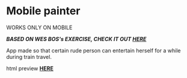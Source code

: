 # Mobile painter


WORKS ONLY ON MOBILE

***BASED ON WES BOS's EXERCISE, CHECK IT OUT [HERE](https://www.youtube.com/watch?v=8ZGAzJ0drl0&t=917s)***

App made so that certain rude person can entertain herself for a while during train travel.

html preview ****[HERE](https://htmlpreview.github.io/?https://github.com/Nowikens/mobile-painter/blob/main/painter.html)****
